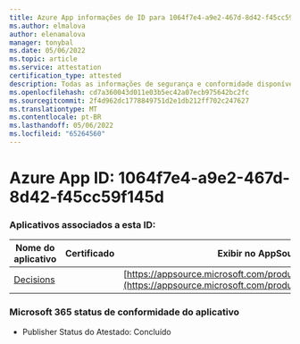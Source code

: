 ```yaml
---
title: Azure App informações de ID para 1064f7e4-a9e2-467d-8d42-f45cc59f145d
ms.author: elmalova
author: elenamalova
manager: tonybal
ms.date: 05/06/2022
ms.topic: article
ms.service: attestation
certification_type: attested
description: Todas as informações de segurança e conformidade disponíveis para 1064f7e4-a9e2-467d-8d42-f45cc59f145d.
ms.openlocfilehash: cd7a360043d011e03b5ec42a07ecb975642bc2fc
ms.sourcegitcommit: 2f4d962dc1778849751d2e1db212ff702c247627
ms.translationtype: MT
ms.contentlocale: pt-BR
ms.lasthandoff: 05/06/2022
ms.locfileid: "65264560"
---
```

# <a name="azure-app-id-1064f7e4-a9e2-467d-8d42-f45cc59f145d"></a>Azure App ID: 1064f7e4-a9e2-467d-8d42-f45cc59f145d


### <a name="apps-associated-with-this-id"></a>Aplicativos associados a esta ID:
| **Nome do aplicativo** | **Certificado** | **Exibir no AppSource** |
|--------------|---------------|-----------------------|
| [Decisions](../forward/WA104381880.md) |  | [https://appsource.microsoft.com/product/office/WA104381880](https://appsource.microsoft.com/product/office/WA104381880) |

### <a name="microsoft-365-app-compliance-status"></a>Microsoft 365 status de conformidade do aplicativo
- Publisher Status do Atestado: Concluído
